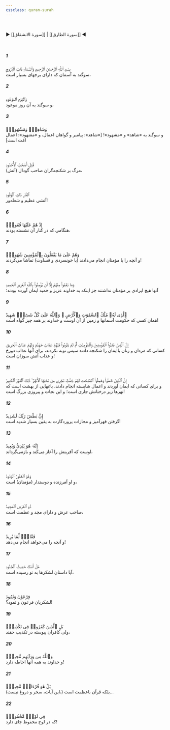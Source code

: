 ```yaml
---
cssclass: quran-surah
---
```

<br>

▶ [[سورة الانشقاق]] | [[سورة الطارق]] ◀

<br>

##### 1

<span class="ayah">بِسْمِ ٱللَّهِ ٱلرَّحْمَٰنِ ٱلرَّحِيمِ وَٱلسَّمَآءِ ذَاتِ ٱلْبُرُوجِ</span>
<br><span class="ayah_translation">سوگند به آسمان که دارای برجهای بسیار است،</span>

##### 2

<span class="ayah">وَٱلْيَوْمِ ٱلْمَوْعُودِ</span>
<br><span class="ayah_translation">و سوگند به آن روز موعود،</span>

##### 3

<span class="ayah">وَشَاهِدٍۢ وَمَشْهُودٍۢ</span>
<br><span class="ayah_translation">و سوگند به «شاهد» و «مشهود»! [«شاهد»: پیامبر و گواهان اعمال، و «مشهود»: اعمال امّت است‌]</span>

##### 4

<span class="ayah">قُتِلَ أَصْحَٰبُ ٱلْأُخْدُودِ</span>
<br><span class="ayah_translation">مرگ بر شکنجه‌گران صاحب گودال (آتش)،</span>

##### 5

<span class="ayah">ٱلنَّارِ ذَاتِ ٱلْوَقُودِ</span>
<br><span class="ayah_translation">آتشی عظیم و شعله‌ور!</span>

##### 6

<span class="ayah">إِذْ هُمْ عَلَيْهَا قُعُودٌۭ</span>
<br><span class="ayah_translation">هنگامی که در کنار آن نشسته بودند،</span>

##### 7

<span class="ayah">وَهُمْ عَلَىٰ مَا يَفْعَلُونَ بِٱلْمُؤْمِنِينَ شُهُودٌۭ</span>
<br><span class="ayah_translation">و آنچه را با مؤمنان انجام می‌دادند (با خونسردی و قساوت) تماشا می‌کردند!</span>

##### 8

<span class="ayah">وَمَا نَقَمُوا۟ مِنْهُمْ إِلَّآ أَن يُؤْمِنُوا۟ بِٱللَّهِ ٱلْعَزِيزِ ٱلْحَمِيدِ</span>
<br><span class="ayah_translation">آنها هیچ ایرادی بر مؤمنان نداشتند جز اینکه به خداوند عزیز و حمید ایمان آورده بودند؛</span>

##### 9

<span class="ayah">ٱلَّذِى لَهُۥ مُلْكُ ٱلسَّمَٰوَٰتِ وَٱلْأَرْضِ ۚ وَٱللَّهُ عَلَىٰ كُلِّ شَىْءٍۢ شَهِيدٌ</span>
<br><span class="ayah_translation">همان کسی که حکومت آسمانها و زمین از آن اوست و خداوند بر همه چیز گواه است!</span>

##### 10

<span class="ayah">إِنَّ ٱلَّذِينَ فَتَنُوا۟ ٱلْمُؤْمِنِينَ وَٱلْمُؤْمِنَٰتِ ثُمَّ لَمْ يَتُوبُوا۟ فَلَهُمْ عَذَابُ جَهَنَّمَ وَلَهُمْ عَذَابُ ٱلْحَرِيقِ</span>
<br><span class="ayah_translation">کسانی که مردان و زنان باایمان را شکنجه دادند سپس توبه نکردند، برای آنها عذاب دوزخ و عذاب آتش سوزان است!</span>

##### 11

<span class="ayah">إِنَّ ٱلَّذِينَ ءَامَنُوا۟ وَعَمِلُوا۟ ٱلصَّٰلِحَٰتِ لَهُمْ جَنَّٰتٌۭ تَجْرِى مِن تَحْتِهَا ٱلْأَنْهَٰرُ ۚ ذَٰلِكَ ٱلْفَوْزُ ٱلْكَبِيرُ</span>
<br><span class="ayah_translation">و برای کسانی که ایمان آوردند و اعمال شایسته انجام دادند، باغهایی از بهشت است که نهرها زیر درختانش جاری است؛ و این نجات و پیروزی بزرگ است!</span>

##### 12

<span class="ayah">إِنَّ بَطْشَ رَبِّكَ لَشَدِيدٌ</span>
<br><span class="ayah_translation">گرفتن قهرآمیز و مجازات پروردگارت به یقین بسیار شدید است!</span>

##### 13

<span class="ayah">إِنَّهُۥ هُوَ يُبْدِئُ وَيُعِيدُ</span>
<br><span class="ayah_translation">اوست که آفرینش را آغاز می‌کند و بازمی‌گرداند،</span>

##### 14

<span class="ayah">وَهُوَ ٱلْغَفُورُ ٱلْوَدُودُ</span>
<br><span class="ayah_translation">و او آمرزنده و دوستدار (مؤمنان) است،</span>

##### 15

<span class="ayah">ذُو ٱلْعَرْشِ ٱلْمَجِيدُ</span>
<br><span class="ayah_translation">صاحب عرش و دارای مجد و عظمت است،</span>

##### 16

<span class="ayah">فَعَّالٌۭ لِّمَا يُرِيدُ</span>
<br><span class="ayah_translation">و آنچه را می‌خواهد انجام می‌دهد!</span>

##### 17

<span class="ayah">هَلْ أَتَىٰكَ حَدِيثُ ٱلْجُنُودِ</span>
<br><span class="ayah_translation">آیا داستان لشکرها به تو رسیده است،</span>

##### 18

<span class="ayah">فِرْعَوْنَ وَثَمُودَ</span>
<br><span class="ayah_translation">لشکریان فرعون و ثمود؟!</span>

##### 19

<span class="ayah">بَلِ ٱلَّذِينَ كَفَرُوا۟ فِى تَكْذِيبٍۢ</span>
<br><span class="ayah_translation">ولی کافران پیوسته در تکذیب حقند،</span>

##### 20

<span class="ayah">وَٱللَّهُ مِن وَرَآئِهِم مُّحِيطٌۢ</span>
<br><span class="ayah_translation">و خداوند به همه آنها احاطه دارد!</span>

##### 21

<span class="ayah">بَلْ هُوَ قُرْءَانٌۭ مَّجِيدٌۭ</span>
<br><span class="ayah_translation">(این آیات، سحر و دروغ نیست،) بلکه قرآن باعظمت است...</span>

##### 22

<span class="ayah">فِى لَوْحٍۢ مَّحْفُوظٍۭ</span>
<br><span class="ayah_translation">که در لوح محفوظ جای دارد!</span>

